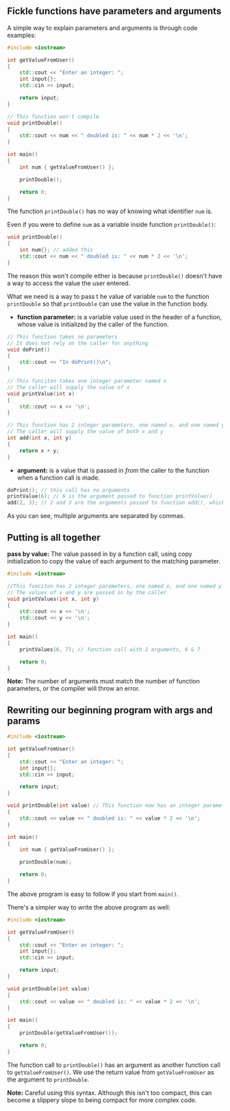 ## Fickle functions have parameters and arguments

A simple way to explain parameters and arguments is through code examples:

```cpp
#include <iostream>

int getValueFromUser()
{
    std::cout << "Enter an integer: ";
    int input{};
    std::cin >> input;

    return input;
}

// This function won't compile
void printDouble()
{
    std::cout << num << " doubled is: " << num * 2 << '\n';
}

int main()
{
    int num { getValueFromUser() };

    printDouble();

    return 0;
}
```

The function `printDouble()` has no way of knowing what identifier `num` is.

Even if you were to define `num` as a variable inside function `printDouble()`:
```cpp
void printDouble()
{
    int num{}; // added this
    std::cout << num << " doubled is: " << num * 2 << '\n';
}
```
The reason this won't compile either is because `printDouble()` doesn't have a way to access the value the user entered.

What we need is a way to pass t he value of variable `num` to the function `printDouble` so that `printDouble` can use the value in the function body.

- **function parameter:** is a variable value used in the header of a function, whose value is initialized by the caller of the function.

```cpp
// This function takes no parameters
// It does not rely on the caller for anything
void doPrint()
{
    std::cout << "In doPrint()\n";
}

// This funciton takes one integer parameter named x
// The caller will supply the value of x
void printValue(int x)
{
    std::cout << x << '\n';
}

// This function has 2 integer parameters, one named x, and one named y
// The caller will supply the value of both x and y
int add(int x, int y)
{
    return x + y;
}
```

- **argument:** is a value that is passed in _from_ the caller to the function when a function call is made.

```cpp
doPrint(); // this call has no arguments
printValue(6); // 6 is the argument passed to function printValue()
add(2, 3); // 2 and 3 are the arguments passed to function add(), which returns 2 + 3
```

As you can see, multiple arguments are separated by commas.

## Putting is all together

**pass by value:** The value passed in by a function call, using copy initialization to copy the value of each argument to the matching parameter.

```cpp
#include <iostream>

//This funciton has 2 integer parameters, one named x, and one named y
// The values of x and y are passed in by the caller
void printValues(int x, int y)
{
    std::cout << x << '\n';
    std::cout << y << '\n';
}

int main()
{
    printValues(6, 7); // function call with 2 arguments, 6 & 7

    return 0;
}
```

**Note:** The number of arguments must match the number of function parameters, or the compiler will throw an error.

## Rewriting our beginning program with args and params

```cpp
#include <iostream>

int getValueFromUser()
{
    std::cout << "Enter an integer: ";
    int input{};
    std::cin >> input;

    return input;
}

void printDouble(int value) // This function now has an integer parameter
{
    std::cout << value << " doubled is: " << value * 2 << '\n';
}

int main()
{
    int num { getValueFromUser() };

    printDouble(num);

    return 0;
}
```

The above program is easy to follow if you start from `main()`.

There's a simpler way to write the above program as well:
```cpp
#include <iostream>

int getValueFromUser()
{
    std::cout << "Enter an integer: ";
    int input{};
    std::cin >> input;

    return input;
}

void printDouble(int value)
{
    std::cout << value << " doubled is: " << value * 2 << '\n';
}

int main()
{
    printDouble(getValueFromUser());

    return 0;
}
```

The function call to `printDouble()` has an argument as another function call to `getValueFromUser()`. We use the return value from `getValueFromUser` as the argument to `printDouble`.

**Note:** Careful using this syntax. Although this isn't too compact, this can become a slippery slope to being compact for more complex code.



